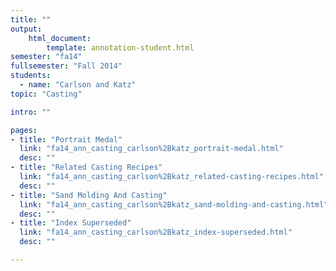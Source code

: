 ```yaml
---
title: ""
output:
    html_document:
        template: annotation-student.html
semester: "fa14"
fullsemester: "Fall 2014"
students:
  - name: "Carlson and Katz"
topic: "Casting"

intro: ""

pages:
- title: "Portrait Medal"
  link: "fa14_ann_casting_carlson%2Bkatz_portrait-medal.html"
  desc: ""
- title: "Related Casting Recipes"
  link: "fa14_ann_casting_carlson%2Bkatz_related-casting-recipes.html"
  desc: ""
- title: "Sand Molding And Casting"
  link: "fa14_ann_casting_carlson%2Bkatz_sand-molding-and-casting.html"
  desc: ""
- title: "Index Superseded"
  link: "fa14_ann_casting_carlson%2Bkatz_index-superseded.html"
  desc: ""

---
```

